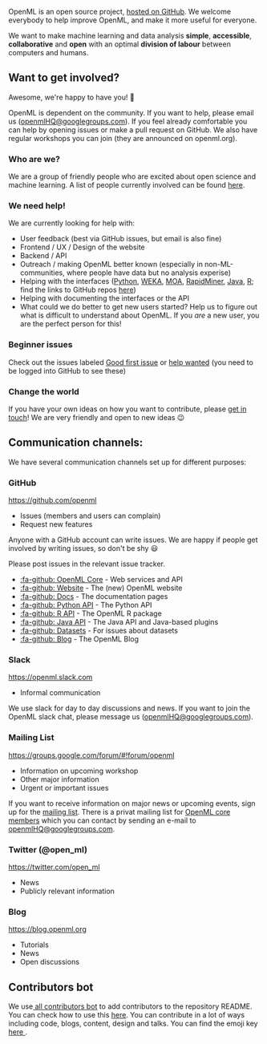 OpenML is an open source project, <a href="https://github.com/openml">hosted on GitHub</a>. We welcome everybody to help improve OpenML, and make it more useful for everyone.

We want to make machine learning and data analysis **simple**, **accessible**, **collaborative** and **open** with an optimal **division of labour** between computers and humans.

## Want to get involved?

Awesome, we're happy to have you! :tada:

OpenML is dependent on the community. If you want to help, please email us (openmlHQ@googlegroups.com). If you feel already comfortable you can help by opening issues or make a pull request on GitHub. We also have regular workshops you can join (they are announced on openml.org).

### Who are we?

We are a group of friendly people who are excited about open science and machine learning. A list of people currently involved can be found [here](https://www.openml.org/contact).

### We need help!

We are currently looking for help with:

- User feedback (best via GitHub issues, but email is also fine)
- Frontend / UX / Design of the website
- Backend / API
- Outreach / making OpenML better known (especially in non-ML-communities, where people have data but no analysis experise)
- Helping with the interfaces ([Python](Python-start), [WEKA](https://www.openml.org/#WEKA), [MOA](https://www.openml.org/#plugin_moa), [RapidMiner](https://www.openml.org/#plugin_rm), [Java](Java-guide), [R](R-guide); find the links to GitHub repos [here](https://github.com/openml/OpenML/wiki))
- Helping with documenting the interfaces or the API
- What could we do better to get new users started? Help us to figure out what is difficult to understand about OpenML. If you _are_ a new user, you are the perfect person for this!

### Beginner issues

Check out the issues labeled [Good first issue](https://github.com/issues?q=is%3Aopen+is%3Aissue+user%3Aopenml++label%3A%22Good+first+issue%22+) or [help wanted](https://github.com/issues?q=is%3Aopen+is%3Aissue+user%3Aopenml++label%3A%22help+wanted%22+) (you need to be logged into GitHub to see these)

### Change the world

If you have your own ideas on how you want to contribute, please [get in touch](Communication-Channels)! We are very friendly and open to new ideas :wink:

## Communication channels:

We have several communication channels set up for different purposes:

### GitHub

https://github.com/openml

- Issues (members and users can complain)
- Request new features

Anyone with a GitHub account can write issues. We are happy if people get involved by writing issues, so don't be shy :smiley:

Please post issues in the relevant issue tracker.

- <a href="https://github.com/openml/OpenML">:fa-github: OpenML Core</a> - Web services and API
- <a href="https://github.com/openml/openml.org">:fa-github: Website</a> - The (new) OpenML website
- <a href="https://github.com/openml/docs">:fa-github: Docs</a> - The documentation pages
- <a href="https://github.com/openml/python">:fa-github: Python API</a> - The Python API
- <a href="https://github.com/openml/r">:fa-github: R API</a> - The OpenML R package
- <a href="https://github.com/openml/java">:fa-github: Java API</a> - The Java API and Java-based plugins
- <a href="https://github.com/openml/data">:fa-github: Datasets</a> - For issues about datasets
- <a href="https://github.com/openml/blog">:fa-github: Blog</a> - The OpenML Blog

### Slack

https://openml.slack.com

- Informal communication

We use slack for day to day discussions and news. If you want to join the OpenML slack chat, please message us (openmlHQ@googlegroups.com).

### Mailing List

https://groups.google.com/forum/#!forum/openml

- Information on upcoming workshop
- Other major information
- Urgent or important issues

If you want to receive information on major news or upcoming events, sign up for the [mailing list](https://groups.google.com/forum/#!forum/openml). There is a privat mailing list for [OpenML core members](https://github.com/openml/OpenML/wiki/Core-team) which you can contact by sending an e-mail to openmlHQ@googlegroups.com.

### Twitter (@open_ml)

https://twitter.com/open_ml

- News
- Publicly relevant information

### Blog

https://blog.openml.org

- Tutorials
- News
- Open discussions

## Contributors bot

We use<a href="https://github.com/all-contributors/all-contributors-bot"> all contributors bot</a> to add contributors to the repository README. You can check how to use this <a href="https://allcontributors.org/docs/en/tooling">here</a>. You can contribute in a lot of ways including code, blogs, content, design and talks. You can find the emoji key<a href="https://allcontributors.org/docs/en/emoji-key"> here </a>.
